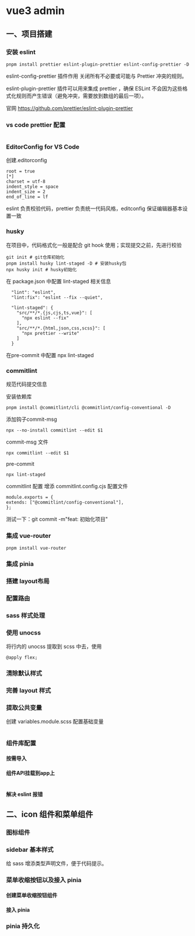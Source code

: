 # vue3 admin

## 一、项目搭建

### 安装 eslint

```
pnpm install prettier eslint-plugin-prettier eslint-config-prettier -D
```

eslint-config-prettier
插件作用 关闭所有不必要或可能与 Prettier 冲突的规则。

eslint-plugin-prettier
插件可以⽤来集成 prettier ，确保 ESLint 不会因为这些格式化规则⽽产⽣错误（避免冲突，需要放到数组的最后⼀项）。

官网 https://github.com/prettier/eslint-plugin-prettier

### vs code prettier 配置

```

```

### EditorConfig for VS Code

创建.editorconfig

```
root = true
[*]
charset = utf-8
indent_style = space
indent_size = 2
end_of_line = lf
```

eslint 负责校验代码，prettier 负责统⼀代码⻛格，editconfig 保证编辑器基本设置⼀致

### husky

在项目中，代码格式化一般是配合 git hook 使用；实现提交之前，先进行校验

```
git init # git仓库初始化
pnpm install husky lint-staged -D # 安装husky包
npx husky init # husky初始化
```

在 package.json 中配置 lint-staged 相关信息

```
  "lint": "eslint",
  "lint:fix": "eslint --fix --quiet",
```

```
  "lint-staged": {
    "src/**/*.{js,cjs,ts,vue}": [
      "npx eslint --fix"
    ],
    "src/**/*.{html,json,css,scss}": [
      "npx prettier --write"
    ]
  }
```

在pre-commit 中配置 npx lint-staged

### commitlint

规范代码提交信息

安装依赖库

```
pnpm install @commitlint/cli @commitlint/config-conventional -D
```

添加钩子commit-msg

```
npx --no-install commitlint --edit $1

```

commit-msg 文件

```
npx commitlint --edit $1
```

pre-commit

```
npx lint-staged
```

commitlint 配置
增添 commitlint.config.cjs 配置⽂件

```
module.exports = {
extends: ["@commitlint/config-conventional"],
};
```

测试⼀下：git commit -m"feat: 初始化项⽬"

### 集成 vue-router

```
pnpm install vue-router

```

### 集成 pinia

### 搭建 layout布局

### 配置路由

### sass 样式处理

### 使用 unocss

将行内的 unocss 提取到 scss 中去，使用

```
@apply flex;
```

### 清除默认样式

### 完善 layout 样式

### 提取公共变量

创建 variables.module.scss 配置基础变量

```

```

### 组件库配置

#### 按需导入

#### 组件API挂载到app上

```

```

#### 解决 eslint 报错







## 二、icon 组件和菜单组件



### 图标组件





### sidebar 基本样式



给 sass 增添类型声明文件，便于代码提示。



### 菜单收缩按钮以及接入 pinia 





####  创建菜单收缩按钮组件

#### 接⼊ pinia



### pinia 持久化































































